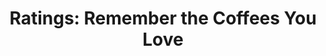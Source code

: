 ---
layout: blog
publisher: Crema.co Blog
originalurl: https://blog.crema.co/ratings-remember-the-coffees-you-love-8fb796c5f146
title: "Ratings: Remember the Coffees You Love"
snippet: "Have you ever sipped a coffee that blew your mind, but couldn’t remember which one it was a couple weeks later? Some people keep taster’s notebooks for this very purpose, chronicling their experience for every wine or cheese they encounter. For the less studious of us, a simpler, less demanding memory aid would be even better. Enter today’s announcement. We’ve just rolled out a highly requested new feature: personal ratings. For every coffee you order through Crema.co, you can now give a straightforward thumbs up (“Exciting!”) or thumbs down (“Dull.”) — either you loved it or you didn’t."
---